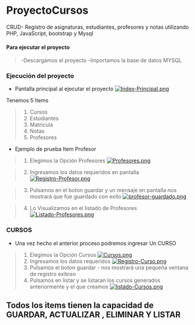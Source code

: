# ProyectoCursos
CRUD- Registro de asignaturas, estudiantes, profesores y notas utilizando PHP, JavaScript, bootstrap y Mysql

#### Para ejecutar el proyecto
> -Descargamos el proyecto
> -Importamos la base de datos MYSQL

### Ejecución del proyecto

- Pantalla principal al ejecutar el proyecto
[![Index-Principal.png](https://i.postimg.cc/8zT97yCc/Index-Principal.png)](https://postimg.cc/ykrv5ycC)

Tenemos 5 Items 
> 1. Cursos
> 2. Estudiantes
> 3. Matricula
> 4. Notas
> 5. Profesores

- Ejemplo de prueba Item Profesor
> 1. Elegimos la Opción Profesores
[![Profesores.png](https://i.postimg.cc/cCq7CM3T/Profesores.png)](https://postimg.cc/dkBZSC4T)

> 2. Ingresamos los datos requeridos en pantalla
[![Registro-Profesor.png](https://i.postimg.cc/Twj1jrSt/Registro-Profesor.png)](https://postimg.cc/njznpQnm)

> 3. Pulsamos en el boton guardar y un mensaje en pantalla nos mostrará que fue guardado con exito
[![profesor-guardado.png](https://i.postimg.cc/8cPphxLC/profesor-guardado.png)](https://postimg.cc/sQqCz66F)

> 4. Lo Visualizamos en el listado de Profesores
[![Listado-Profesores.png](https://i.postimg.cc/ZqSh81Sh/Listado-Profesores.png)](https://postimg.cc/G4qNrgtM)

### CURSOS
- Una vez hecho el anterior proceso podremos ingresar Un CURSO

> 1. Elegimos la Opción Cursos
[![Cursos.png](https://i.postimg.cc/8P4w0T1k/Cursos.png)](https://postimg.cc/D8WqWkJR)
> 2. Ingresamos los datos requeridos 
[![Registro-Curso.png](https://i.postimg.cc/sxZn0gYH/Registro-Curso.png)](https://postimg.cc/1Vsc8PYD)
> 3. Pulsamos el boton guardar - nos mostrará una pequeña ventana de registro exitoso
> 4. Pulsamos en listar y se listaran los cursos generados anteriormente y el que creamos 
[![listado-Cursos.png](https://i.postimg.cc/fLSF1CZv/listado-Cursos.png)](https://postimg.cc/dkv4y8h7)

## Todos los items tienen la capacidad de GUARDAR, ACTUALIZAR , ELIMINAR Y LISTAR

